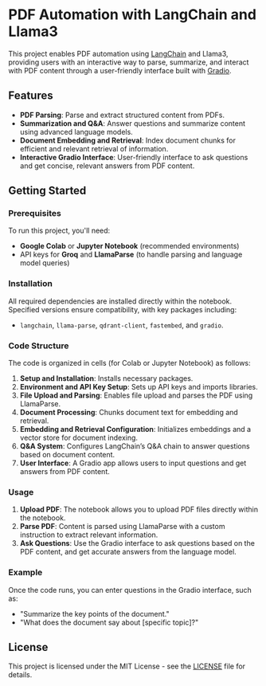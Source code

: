 # PDF Automation with LangChain and Llama3

This project enables PDF automation using [LangChain](https://github.com/hwchase17/langchain) and Llama3, providing users with an interactive way to parse, summarize, and interact with PDF content through a user-friendly interface built with [Gradio](https://gradio.app/).

## Features
- **PDF Parsing**: Parse and extract structured content from PDFs.
- **Summarization and Q&A**: Answer questions and summarize content using advanced language models.
- **Document Embedding and Retrieval**: Index document chunks for efficient and relevant retrieval of information.
- **Interactive Gradio Interface**: User-friendly interface to ask questions and get concise, relevant answers from PDF content.

## Getting Started

### Prerequisites
To run this project, you'll need:
- **Google Colab** or **Jupyter Notebook** (recommended environments)
- API keys for **Groq** and **LlamaParse** (to handle parsing and language model queries)

### Installation
All required dependencies are installed directly within the notebook. Specified versions ensure compatibility, with key packages including:
- `langchain`, `llama-parse`, `qdrant-client`, `fastembed`, and `gradio`.

### Code Structure
The code is organized in cells (for Colab or Jupyter Notebook) as follows:
1. **Setup and Installation**: Installs necessary packages.
2. **Environment and API Key Setup**: Sets up API keys and imports libraries.
3. **File Upload and Parsing**: Enables file upload and parses the PDF using LlamaParse.
4. **Document Processing**: Chunks document text for embedding and retrieval.
5. **Embedding and Retrieval Configuration**: Initializes embeddings and a vector store for document indexing.
6. **Q&A System**: Configures LangChain’s Q&A chain to answer questions based on document content.
7. **User Interface**: A Gradio app allows users to input questions and get answers from PDF content.

### Usage

1. **Upload PDF**: The notebook allows you to upload PDF files directly within the notebook.
2. **Parse PDF**: Content is parsed using LlamaParse with a custom instruction to extract relevant information.
3. **Ask Questions**: Use the Gradio interface to ask questions based on the PDF content, and get accurate answers from the language model.

### Example

Once the code runs, you can enter questions in the Gradio interface, such as:
- "Summarize the key points of the document."
- "What does the document say about [specific topic]?"

## License
This project is licensed under the MIT License - see the [LICENSE](LICENSE) file for details.



